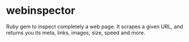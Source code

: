# webinspector
Ruby gem to inspect completely a web page. It scrapes a given URL, and returns you its meta, links, images, size, speed and more.
